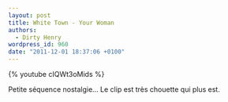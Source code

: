 ```yaml
---
layout: post
title: White Town - Your Woman
authors:
  - Dirty Henry
wordpress_id: 960
date: "2011-12-01 18:37:06 +0100"
---
```


{% youtube cIQWt3oMids %}

Petite séquence nostalgie… Le clip est très chouette qui plus est.
